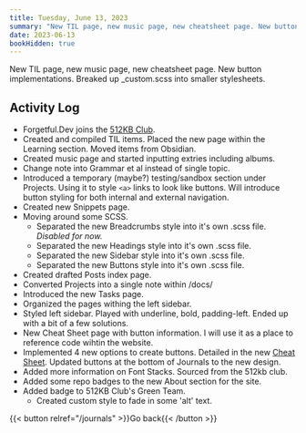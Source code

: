 ```yaml
---
title: Tuesday, June 13, 2023
summary: "New TIL page, new music page, new cheatsheet page. New button implementations. Breaked up custom.scss into smaller stylesheets."
date: 2023-06-13
bookHidden: true
---
```


New TIL page, new music page, new cheatsheet page. New button implementations. Breaked up _custom.scss into smaller stylesheets.

## Activity Log

- Forgetful.Dev joins the [512KB Club](https://512kb.club/).
- Created and compiled TIL items. Placed the new page within the Learning section. Moved items from Obsidian.
- Created music page and started inputting extries including albums.
- Change note into Grammar et al instead of single topic.
- Introduced a temporary (maybe?) testing/sandbox section under Projects. Using it to style `<a>` links to look like buttons. Will introduce button styling for both internal and external navigation.
- Created new Snippets page.
- Moving around some SCSS.
  - Separated the new Breadcrumbs style into it's own .scss file. *Disabled for now.*
  - Separated the new Headings style into it's own .scss file.
  - Separated the new Sidebar style into it's own .scss file.
  - Separated the new Buttons style into it's own .scss file.
- Created drafted Posts index page.
- Converted Projects into a single note within /docs/
- Introduced the new Tasks page.
- Organized the pages withing the left sidebar.
- Styled left sidebar. Played with underline, bold, padding-left. Ended up with a bit of a few solutions.
- New Cheat Sheet page with button information. I will use it as a place to reference code wihtin the website.
- Implemented 4 new options to create buttons. Detailed in the new [Cheat Sheet](/docs/cheatsheet/). Updated buttons at the bottom of Journals to the new design.
- Added more information on Font Stacks. Sourced from the 512kb club.
- Added some repo badges to the new About section for the site.
- Added badge to 512KB Club's Green Team.
  - Created custom style to fade in some 'alt' text.

{{< button relref="/journals" >}}Go back{{< /button >}}
